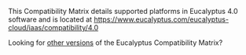 This Compatibility Matrix details supported platforms in Eucalyptus 4.0 software and is located at https://www.eucalyptus.com/eucalyptus-cloud/iaas/compatibility/4.0

Looking for [other versions](https://www.eucalyptus.com/eucalyptus-cloud/iaas/compatibility) of the Eucalyptus Compatibility Matrix?